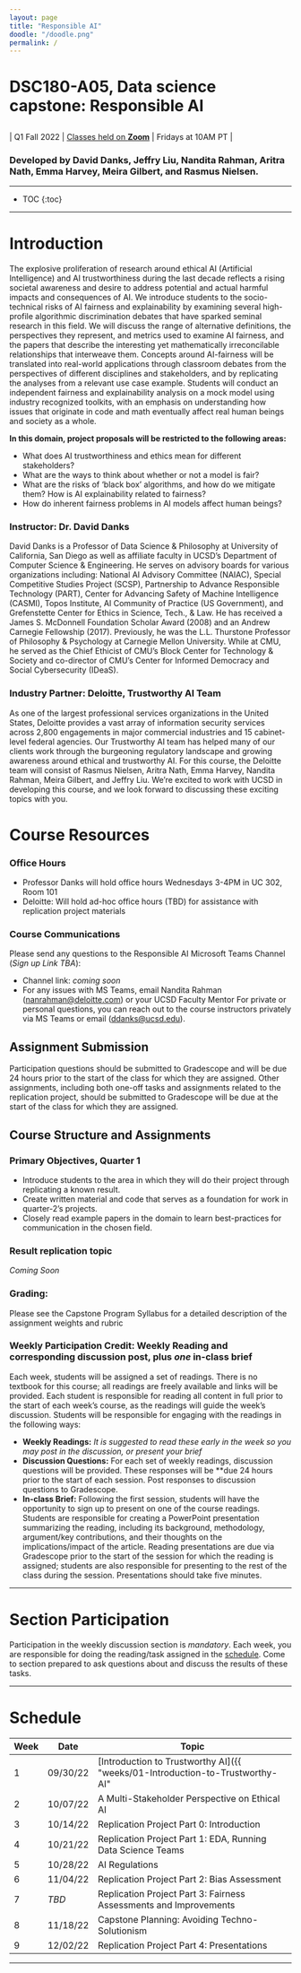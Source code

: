 ```yaml
---
layout: page
title: "Responsible AI"
doodle: "/doodle.png"
permalink: /
---
```


# DSC180-A05, Data science capstone: Responsible AI 
## 
| Q1 Fall 2022 | [Classes held on **Zoom**](https://ucsd.zoom.us/j/96921239764) | Fridays at 10AM PT |

### **Developed by** David Danks, Jeffry Liu, Nandita Rahman, Aritra Nath, Emma Harvey, Meira Gilbert, and Rasmus Nielsen.

---
* TOC
{:toc}

---
# Introduction

The explosive proliferation of research around ethical AI (Artificial Intelligence) and AI trustworthiness during the last decade  reflects a rising societal awareness and desire to address potential and actual harmful impacts and consequences of AI. We introduce students to the socio-technical risks of AI fairness and explainability by examining several high-profile algorithmic discrimination debates that have sparked seminal research in this field. We will discuss the range of alternative definitions, the perspectives they represent, and metrics used to examine AI fairness, and the papers that describe the interesting yet mathematically irreconcilable relationships that interweave them. Concepts around AI-fairness will be translated into real-world applications through classroom debates from the perspectives of different disciplines and stakeholders, and by replicating the analyses from a relevant use case example. Students will conduct an independent fairness and explainability analysis on a mock model using industry recognized toolkits, with an emphasis on understanding how issues that originate in code and math eventually affect real human beings and society as a whole.

**In this domain, project proposals will be restricted to the following
areas:**
* What does AI trustworthiness and ethics mean for different stakeholders?
* What are the ways to think about whether or not a model is fair?
* What are the risks of ‘black box’ algorithms, and how do we mitigate them? How is AI explainability related to fairness?
* How do inherent fairness problems in AI models affect human beings?  

### Instructor: Dr. David Danks
David Danks is a Professor of Data Science & Philosophy at University of California, San Diego as well as affiliate faculty in UCSD’s Department of Computer Science & Engineering. He serves on advisory boards for various organizations including: National AI Advisory Committee (NAIAC), Special Competitive Studies Project (SCSP), Partnership to Advance Responsible Technology (PART), Center for Advancing Safety of Machine Intelligence (CASMI), Topos Institute, AI Community of Practice (US Government), and Grefenstette Center for Ethics in Science, Tech., & Law. He has received a James S. McDonnell Foundation Scholar Award (2008) and an Andrew Carnegie Fellowship (2017). Previously, he was the L.L. Thurstone Professor of Philosophy & Psychology at Carnegie Mellon University. While at CMU, he served as the Chief Ethicist of CMU’s Block Center for Technology & Society and co-director of CMU’s Center for Informed Democracy and Social Cybersecurity (IDeaS). 

### Industry Partner: Deloitte, Trustworthy AI Team
As one of the largest professional services organizations in the United States, Deloitte provides a vast array of information security services across 2,800 engagements in major commercial industries and 15 cabinet-level federal agencies. Our Trustworthy AI team has helped many of our clients work through the burgeoning regulatory landscape and growing awareness around ethical and trustworthy AI. For this course, the Deloitte team will consist of Rasmus Nielsen, Aritra Nath, Emma Harvey, Nandita Rahman, Meira Gilbert, and Jeffry Liu. We’re excited to work with UCSD in developing this course, and we look forward to discussing these exciting topics with you.

# Course Resources
### Office Hours
* Professor Danks will hold office hours Wednesdays 3-4PM in UC 302, Room 101 
* Deloitte: Will hold ad-hoc office hours (TBD) for assistance with replication project materials

### Course Communications
Please send any questions to the Responsible AI Microsoft Teams Channel (*Sign up Link TBA*): 
* Channel link: *coming soon*
* For any issues with MS Teams, email Nandita Rahman (nanrahman@deloitte.com) or your UCSD Faculty Mentor
For private or personal questions, you can reach out to the course instructors privately via MS Teams or email (ddanks@ucsd.edu). 

## Assignment Submission
Participation questions should be submitted to Gradescope and will be due 24 hours prior to the start of the class for which they are assigned. Other assignments, including both one-off tasks and assignments related to the replication project, should be submitted to Gradescope will be due at the start of the class for which they are assigned.

## Course Structure and Assignments
### Primary Objectives, Quarter 1
* Introduce students to the area in which they will do their project through replicating a known result.
* Create written material and code that serves as a foundation for work in quarter-2’s projects.
* Closely read example papers in the domain to learn best-practices for communication in the chosen field.

### Result replication topic
*Coming Soon*

### Grading: 
Please see the Capstone Program Syllabus for a detailed description of the assignment weights and rubric

### Weekly Participation Credit: Weekly Reading and corresponding discussion post, **plus *one* in-class brief**
Each week, students will be assigned a set of readings. There is no textbook for this course; all readings are freely available and links will be provided. Each student is responsible for reading all content in full prior to the start of each week’s course, as the readings will guide the week’s discussion. Students will be responsible for engaging with the readings in the following ways:

  * **Weekly Readings:** _It is suggested to read these early in the week so you may post in the discussion, or present your brief_
  * **Discussion Questions:** For each set of weekly readings, discussion questions will be provided. These responses will be **due 24 hours prior to the start of each session. Post responses to discussion questions to Gradescope.
  * **In-class Brief:** Following the first session, students will have the opportunity to sign up to present on one of the course readings. Students are responsible for creating a PowerPoint presentation summarizing the reading, including its background, methodology, argument/key contributions, and their thoughts on the implications/impact of the article. Reading presentations are due via Gradescope prior to the start of the session for which the reading is assigned; students are also responsible for presenting to the rest of the class during the session. Presentations should take five minutes. 


---

# Section Participation

Participation in the weekly discussion section is *mandatory*. Each
week, you are responsible for doing the reading/task assigned in the
[schedule](#schedule). Come to section prepared to ask questions about
and discuss the results of these tasks. 

---

# Schedule

|Week|Date|Topic|
|--|--|--|
|1|09/30/22|[Introduction to Trustworthy AI]({{ "weeks/01-Introduction-to-Trustworthy-AI" | absolute_url }})|
|2|10/07/22|A Multi-Stakeholder Perspective on Ethical AI|_Coming Soon_|
|3|10/14/22|Replication Project Part 0: Introduction|_Coming Soon_|
|4|10/21/22|Replication Project Part 1: EDA, Running Data Science Teams|_Coming Soon_|
|5|10/28/22|AI Regulations|_Coming Soon_|
|6|11/04/22|Replication Project Part 2: Bias Assessment|_Coming Soon_|
|7|_TBD_|Replication Project Part 3: Fairness Assessments and Improvements|_Coming Soon_|
|8|11/18/22|Capstone Planning: Avoiding Techno-Solutionism|_Coming Soon_|
|9|12/02/22|Replication Project Part 4: Presentations|_Coming Soon_|

---



